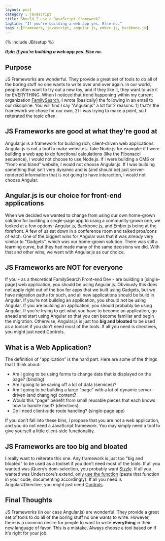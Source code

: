 ```yaml
---
layout: post
category : javascript
title: Should I use a JavaScript framework?
tagline: "If you’re building a web app yes. Else no."
tags : [framework, javascript, angular.js, ember.js, backbone.js]
---
```

{% include JB/setup %}


***tl;dr: If you’re building a web app yes. Else no.***

## Purpose

JS Frameworks are wonderful. They provide a great set of tools to do all of the
boring stuff no one wants to write over and over again. In our world, people often
want to try out a new toy, and if they like it, they want to use it for EVERYTHING.
When I noticed that trend happening within my current organization [FamilySearch](http://familysearch.org "FamilySearch.org"),
I wrote [basically] the following in an email to our discipline. You will find I
say "Angular.js" a lot for 2 reasons: 1) that's the framework we chose for our own,
2) I was trying to make a point, so I reiterated the topic often.

<!--more-->

## JS Frameworks are good at what they're good at

Angular.js is a framework for building rich, client-driven web applications.
Angular.js is not a tool to make websites. Take Node.js for example: if I
were building a web app to do functional calculations (like the Fibonacci
sequence), I would not choose to use Node.js. If I were building a CMS or
"front-end bland" website, I would not choose Angular.js. If I was building
something that isn’t very dynamic and is (and should be) just server-rendered
information that is not going to have interaction, I would not choose Angular.


## Angular.js is our choice for front-end applications

When we decided we wanted to change from using our own home-grown solution for
building a single-page app to using a community-grown one, we looked at a few
options: Angular.js, Backbone.js, and Ember.js being at the forefront. A few of
us sat down in a conference room and talked pros/cons of each. One of the biggest
wins for Angular was that it was already very similar to "Gadgets", which was our
home-grown solution. There was still a learning curve, but they had made many
of the same decisions we did. With that and other wins, we went with Angular.js
as our choice.


## JS Frameworks are NOT for everyone

If you - as a theoretical FamilySearch Front-end Dev - are building a [single-page] web
application, you should be using Angular.js. Obviously this does not apply
right out of the box for apps that we built using Gadgets, but we have
migration paths for such, and all new applications should be build in Angular.
If you’re not building an application, you should not be using Angular. If you
are building an application, you should probably be using Angular. If you’re
trying to get what you have to become an application, go ahead and start using
Angular so that you can become familiar and begin the migration. Otherwise,
Angular.js is just too **big and bloated** to be used as a toolset if you don’t
need most of the tools. If all you need is directives, you might just need Controls.


## What is a Web Application?

The definition of "application" is the hard part. Here are some of the things that I think about:

- Am I going to be using forms to change data that is displayed on the page? (binding)
- Am I going to be saving off a lot of data (services)?
- Am I going to be building a large "page" with a lot of dynamic server-driven (and changing) content?
- Would this "page" benefit from small reusable pieces that each knows how to handle itself? (directives)
- Do I need client-side route handling? (single-page app)

If you don’t fall into these bins, I propose that you are not a web application,
and you do not need a JavaScript framework. You may simply need a tool to give
yourself a little client-side functionality.


## JS Frameworks are too big and bloated

I really want to reiterate this one. Any framework is just too "big and bloated"
to be used as a toolset if you don’t need most of the tools. If all you wanted
was jQuery’s dom-selection, you probably want [Sizzle](http://sizzlejs.com/).
If all you wanted was Underscore’s extend, only [use the function](http://underscorejs.org/docs/underscore.html#section-84)
(paste that function in your code, documenting accordingly). If all you need is
Angular#Directive, you might just need [Controls](https://github.com/schlegelrock/Control.js).

## Final Thoughts

JS Frameworks (in our case Angular.js) are wonderful. They provide a great set of
tools to do all of the boring stuff no one wants to write. However, there is a common
desire for people to want to write **everything** in their new language of favor.
This is a mistake. Always choose a tool based on if it's right for your job.
